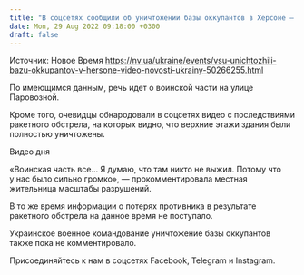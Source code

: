 ```yaml
---
title: "В соцсетях сообщили об уничтожении базы оккупантов в Херсоне — видео"
date: Mon, 29 Aug 2022 09:18:00 +0300
draft: false
---
```

Источник: Новое Время https://nv.ua/ukraine/events/vsu-unichtozhili-bazu-okkupantov-v-hersone-video-novosti-ukrainy-50266255.html


По имеющимся данным, речь идет о воинской части на улице Паровозной.

Кроме того, очевидцы обнародовали в соцсетях видео с последствиями ракетного обстрела, на которых видно, что верхние этажи здания были полностью уничтожены.

 Видео дня   

«Воинская часть все… Я думаю, что там никто не выжил. Потому что у нас было сильно громко», — прокомментировала местная жительница масштабы разрушений.

В то же время информации о потерях противника в результате ракетного обстрела на данное время не поступало.

Украинское военное командование уничтожение базы оккупантов также пока не комментировало.

Присоединяйтесь к нам в соцсетях Facebook, Telegram и Instagram.
